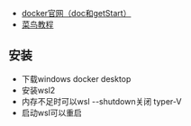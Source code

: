 - [docker官网（doc和getStart）](https://www.docker.com/) 
- [菜鸟教程](https://www.runoob.com/docker/docker-hello-world.html)
## 安装
- 下载windows docker desktop
- 安装wsl2
- 内存不足时可以wsl --shutdown关闭 typer-V
- 启动wsl可以重启
